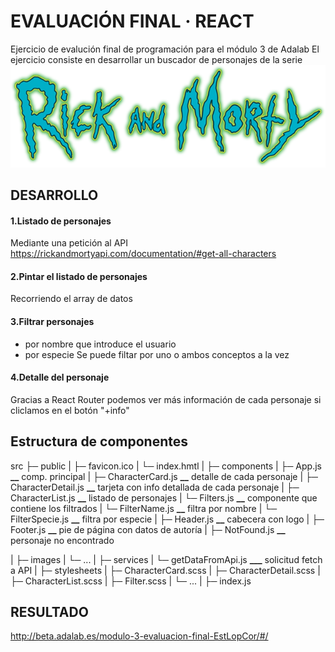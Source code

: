 # EVALUACIÓN FINAL · REACT

Ejercicio de evalución final de programación para el módulo 3 de Adalab
El ejercicio consiste en desarrollar un buscador de personajes de la serie
![Rick and Morty](./src/images/logo.png)

## DESARROLLO

#### 1.Listado de personajes

Mediante una petición al API https://rickandmortyapi.com/documentation/#get-all-characters

#### 2.Pintar el listado de personajes

Recorriendo el array de datos

#### 3.Filtrar personajes

- por nombre que introduce el usuario
- por especie
  Se puede filtar por uno o ambos conceptos a la vez

#### 4.Detalle del personaje

Gracias a React Router podemos ver más información de cada personaje si cliclamos en el botón "+info"

## Estructura de componentes

src
├─ public
| ├─ favicon.ico
| └─ index.hmtl
|
├─ components
| ├─ App.js **\_\_** comp. principal
| ├─ CharacterCard.js **\_\_** detalle de cada personaje
| ├─ CharacterDetail.js **\_\_** tarjeta con info detallada de cada personaje
| ├─ CharacterList.js **\_\_** listado de personajes
| └─ Filters.js **\_\_** componente que contiene los filtrados
| └─ FilterName.js **\_\_** filtra por nombre
| └─ FilterSpecie.js **\_\_** filtra por especie
| ├─ Header.js **\_\_** cabecera con logo
| ├─ Footer.js **\_\_** pie de página con datos de autoría
| ├─ NotFound.js **\_\_** personaje no encontrado

|
├─ images
| └─ ...
|
├─ services
| └─ getDataFromApi.js **\_\_\_** solicitud fetch a API
|
├─ stylesheets
| ├─ CharacterCard.scss
| ├─ CharacterDetail.scss
| ├─ CharacterList.scss
| ├─ Filter.scss
| └─ ...
|
├─ index.js

## RESULTADO

http://beta.adalab.es/modulo-3-evaluacion-final-EstLopCor/#/
